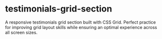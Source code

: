 # testimonials-grid-section
A responsive testimonials grid section built with CSS Grid. Perfect practice for improving grid layout skills while ensuring an optimal experience across all screen sizes.
